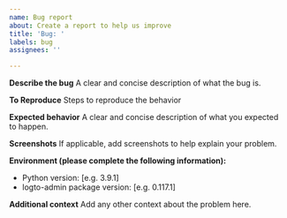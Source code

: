```yaml
---
name: Bug report
about: Create a report to help us improve
title: 'Bug: '
labels: bug
assignees: ''

---
```


**Describe the bug**
A clear and concise description of what the bug is.

**To Reproduce**
Steps to reproduce the behavior

**Expected behavior**
A clear and concise description of what you expected to happen.

**Screenshots**
If applicable, add screenshots to help explain your problem.

**Environment (please complete the following information):**
 - Python version: [e.g. 3.9.1]
 - logto-admin package version: [e.g. 0.117.1]

**Additional context**
Add any other context about the problem here.

